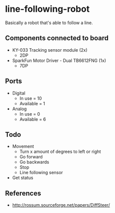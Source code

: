 # line-following-robot

Basically a robot that's able to follow a line.

## Components connected to board

- KY-033 Tracking sensor module (2x)
  - 2DP
- SparkFun Motor Driver - Dual TB6612FNG (1x)
  - 7DP

## Ports

- Digital
  - In use = 10
  - Available = 1
- Analog
  - In use = 0
  - Available = 6

## Todo

- Movement
  - Turn x amount of degrees to left or right
  - Go forward
  - Go backwards
  - Stop
  - Line following sensor
- Get status

## References

- http://rossum.sourceforge.net/papers/DiffSteer/
